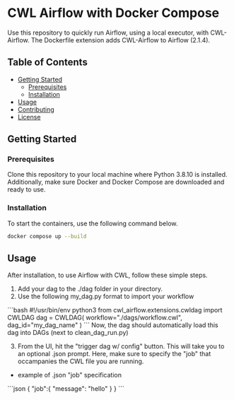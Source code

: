 # CWL Airflow with Docker Compose

Use this repository to quickly run Airflow, using a local executor, with CWL-Airflow. The Dockerfile extension adds CWL-Airflow to Airflow (2.1.4).

## Table of Contents

- [Getting Started](#getting-started)
  - [Prerequisites](#prerequisites)
  - [Installation](#installation)
- [Usage](#usage)
- [Contributing](#contributing)
- [License](#license)



## Getting Started




### Prerequisites

Clone this repository to your local machine where Python 3.8.10 is installed. Additionally, make sure Docker and Docker Compose are downloaded and ready to use.

### Installation

To start the containers, use the following command below.
</pre>
```bash
docker compose up --build
```
</pre>


## Usage

After installation, to use Airflow with CWL, follow these simple steps.
1. Add your dag to the ./dag folder in your directory.
2. Use the following my_dag.py format to import your workflow
</pre>
```bash
#!/usr/bin/env python3
from cwl_airflow.extensions.cwldag import CWLDAG
dag = CWLDAG(
    workflow="./dags/workflow.cwl",
    dag_id="my_dag_name"
)
```
</pre>
Now, the dag should automatically load this dag into DAGs (next to clean_dag_run.py)

3. From the UI, hit the "trigger dag w/ config" button. This will take you to an optional .json prompt. Here, make sure to specify the "job" that occampanies the CWL file you are running.
- example of .json "job" specification
</pre>
```json
{
"job":{
  "message": "hello"
  }
}
```
</pre>
